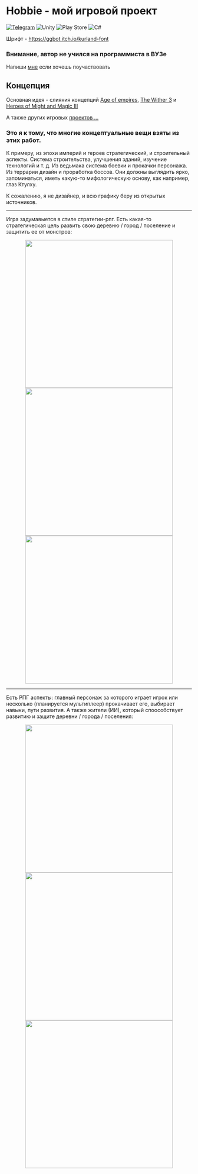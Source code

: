 # Hobbie - мой игровой проект
[![Telegram](https://img.shields.io/badge/Telegram-2CA5E0?style=for-the-badge&logo=telegram&logoColor=white)](https://t.me/fklska)
![Unity](https://img.shields.io/badge/unity-%23000000.svg?style=for-the-badge&logo=unity&logoColor=white)
![Play Store](https://img.shields.io/badge/Google_Play-414141?style=for-the-badge&logo=google-play&logoColor=white)
![C#](https://img.shields.io/badge/c%23-%23239120.svg?style=for-the-badge&logo=c-sharp&logoColor=white)

Шрифт - https://ggbot.itch.io/kurland-font

### Внимание, автор не учился на программиста в ВУЗе 
Напиши [мне](https://t.me/fklska) если хочешь поучаствовать

## Концепция

Основная идея - слияния концепций [Age of empires](https://ru.wikipedia.org/wiki/Age_of_Empires_II:_The_Age_of_Kings), [The Wither 3](https://ru.wikipedia.org/wiki/%D0%92%D0%B5%D0%B4%D1%8C%D0%BC%D0%B0%D0%BA_3:_%D0%94%D0%B8%D0%BA%D0%B0%D1%8F_%D0%9E%D1%85%D0%BE%D1%82%D0%B0)
и [Heroes of Might and Magic III](https://ru.wikipedia.org/wiki/Heroes_of_Might_and_Magic_III) 

А также других игровых [проектов ...](https://ru.wikipedia.org/wiki/Terraria)

### Это я к тому, что многие концептуальные вещи взяты из этих работ. 

К примеру, из эпохи империй и героев стратегический, и строительный аспекты. Система строительства, улучшения зданий, изучение технологий и т. д.
Из ведьмака система боевки и прокачки персонажа. Из террарии дизайн и проработка боссов. Они должны выглядить ярко, запоминаться, иметь какую-то мифологическую основу, как например, глаз Ктулху. 

К сожалению, я не дизайнер, и всю графику беру из открытых источников.

---
Игра задумавыется в стиле стратегии-рпг. Есть какая-то стратегическая цель развить свою деревню / город / поселение и защитить ее от монстров:
<div id="header" align="center">
  <img src="https://img.itch.zone/aW1hZ2UvNDQ0MjA5LzIyMzgxOTQuZ2lm/original/XLeVa3.gif" width="400"/>
  <img src="https://img.itch.zone/aW1hZ2UvMTk4Mjk2OC8xMTY2MDgzMi5naWY=/original/8XELSd.gif" width="400"/>
  <img src="https://img.itch.zone/aW1hZ2UvNzMyODA0LzQxMzUxODIuZ2lm/original/tc%2FXFz.gif" width="400"/>
</div>

---

Есть РПГ аспекты: главный персонаж за которого играет игрок или несколько (планируется мультиплеер) прокачивает его, выбирает навыки, пути развития. А также жители (ИИ), который споособствует развитию и защите деревни / города / поселения:
<div id="header" align="center">
  <a href=https://free-game-assets.itch.io/free-yokai-pixel-sprite-sheets>
    <img src="https://img.craftpix.net/2023/07/Free-Yokai-Pixel-Art-Character-Sprites.gif" width="400"/>
  </a>
  <a href=https://craftpix.net/freebies/free-wizard-sprite-sheets-pixel-art/>
    <img src="https://img.craftpix.net/2023/01/Free-Wizard-Sprite-Sheets-Pixel-Art.gif" width="400"/>
  </a>
  <a href=https://free-game-assets.itch.io/free-3-character-sprite-pixel-art> 
    <img src="https://img.craftpix.net/2020/01/Free-3-Character-Sprite-Sheets-Pixel-Art.gif" width="400"/>
  </a>
